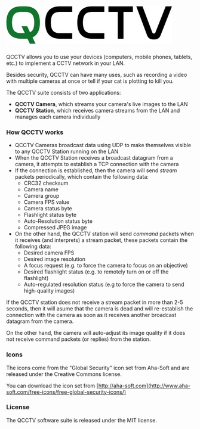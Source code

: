 # ![QCCTV](etc/qcctv.png)

QCCTV allows you to use your devices (computers, mobile phones, tablets, etc.) to implement a CCTV network in your LAN.

Besides security, QCCTV can have many uses, such as recording a video with multiple cameras at once or tell if your cat is plotting to kill you.

The QCCTV suite consists of two applications:
- **QCCTV Camera**, which streams your camera's live images to the LAN
- **QCCTV Station**, which receives camera streams from the LAN and manages each camera individually

### How QCCTV works

- QCCTV Cameras broadcast data using UDP to make themselves visible to any QCCTV Station running on the LAN
- When the QCCTV Station receives a broadcast datagram from a camera, it attempts to establish a TCP connection with the camera
- If the connection is established, then the camera will send *stream* packets periodically, which contain the following data:
    - CRC32 checksum
    - Camera name
	- Camera group
	- Camera FPS value
	- Camera status byte
    - Flashlight status byte
	- Auto-Resolution status byte
    - Compressed JPEG image
- On the other hand, the QCCTV station will send *command* packets when it receives (and interprets) a stream packet, these packets contain the following data:
    - Desired camera FPS
	- Desired image resolution
	- A focus request (e.g. to force the camera to focus on an objective)
    - Desired flashlight status (e.g. to remotely turn on or off the flashlight)
	- Auto-regulated resolution status (e.g to force the camera to send high-quality images)

If the QCCTV station does not receive a stream packet in more than 2-5 seconds, then it will asume that the camera is dead and will re-establish the connection with the camera as soon as it receives another broadcast datagram from the camera.

On the other hand, the camera will auto-adjust its image quality if it does not receive command packets (or replies) from the station.

### Icons 

The icons come from the "Global Security" icon set from Aha-Soft and are released under the Creative Commons license.

You can download the icon set from [http://aha-soft.com](http://www.aha-soft.com/free-icons/free-global-security-icons/)

### License

The QCCTV software suite is released under the MIT license.
